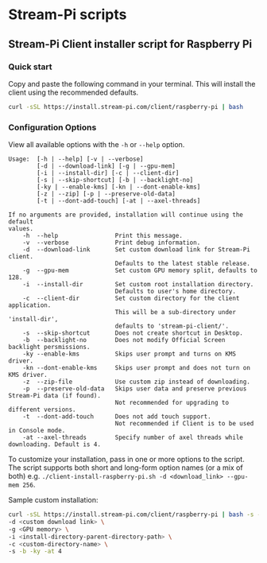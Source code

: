 # Stream-Pi scripts

## Stream-Pi Client installer script for Raspberry Pi

### Quick start

Copy and paste the following command in your terminal. This will install the
client using the recommended defaults.

```sh
curl -sSL https://install.stream-pi.com/client/raspberry-pi | bash
```

### Configuration Options

View all available options with the `-h` or `--help` option.

```
Usage:  [-h | --help] [-v | --verbose]    
        [-d | --download-link] [-g | --gpu-mem]    
        [-i | --install-dir] [-c | --client-dir]
        [-s | --skip-shortcut] [-b | --backlight-no]
        [-ky | --enable-kms] [-kn | --dont-enable-kms] 
        [-z | --zip] [-p | --preserve-old-data]
        [-t | --dont-add-touch] [-at | --axel-threads]

If no arguments are provided, installation will continue using the default
values.
    -h  --help                Print this message.
    -v  --verbose             Print debug information.
    -d  --download-link       Set custom download link for Stream-Pi client.
                              Defaults to the latest stable release.
    -g  --gpu-mem             Set custom GPU memory split, defaults to 128.
    -i  --install-dir         Set custom root installation directory.
                              Defaults to user's home directory.
    -c  --client-dir          Set custom directory for the client application.
                              This will be a sub-directory under 'install-dir',
                              defaults to 'stream-pi-client/'.
    -s  --skip-shortcut       Does not create shortcut in Desktop.
    -b  --backlight-no        Does not modify Official Screen backlight persmissions.
    -ky --enable-kms          Skips user prompt and turns on KMS driver.
    -kn --dont-enable-kms     Skips user prompt and does not turn on KMS driver.
    -z  --zip-file            Use custom zip instead of downloading.
    -p  --preserve-old-data   Skips user data and preserve previous Stream-Pi data (if found).
                              Not recommended for upgrading to different versions.
    -t  --dont-add-touch      Does not add touch support. 
                              Not recommended if Client is to be used in Console mode.
    -at --axel-threads        Specify number of axel threads while downloading. Default is 4.
```

To customize your installation, pass in one or more options to the script.
The script supports both short and long-form option names (or a mix of both)
e.g. `./client-install-raspberry-pi.sh -d <download_link> --gpu-mem 256`.

Sample custom installation:

```sh
curl -sSL https://install.stream-pi.com/client/raspberry-pi | bash -s -- \
-d <custom download link> \
-g <GPU memory> \
-i <install-directory-parent-directory-path> \
-c <custom-directory-name> \
-s -b -ky -at 4
```
